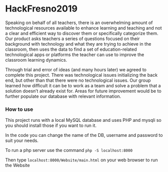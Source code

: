 # HackFresno2019

Speaking on behalf of all teachers, there is an overwhelming amount of technological resources available to enhance learning and teaching and not a clear and efficient way to discover them or specifically categorize them. Our product asks teachers a series of questions focused on their background with technology and what they are trying to achieve in the classroom, then uses the data to find a set of education-related technological apps or platforms the teacher can use to improve the classroom learning dynamics.

Through trial and error of ideas (and many hours later) we agreed to complete this project. There was technological issues initializing the back end, but other than that there were no technological issues. Our group learned how difficult it can be to work as a team and solve a problem that a solution doesn’t already exist for. Areas for future improvement would be to further populate our database with relevant information. 

### How to use
This project runs with a local MySQL database and uses PHP and mysqli so you should install those if you want to run it.

In the code you can change the name of the DB, username and password to suit your needs.

To run a php server use the command `php -S localhost:8000`

Then type `localhost:8000/Website/main.html` on your web browser to run the Website
